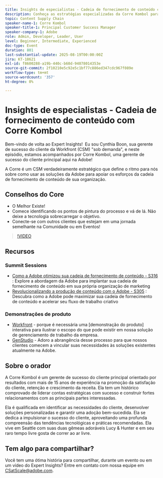 ```yaml
---
title: Insights de especialistas - Cadeia de fornecimento de conteúdo com Corre Kombol
description: Conheça as estratégias especializadas da Corre Kombol para otimizar sua cadeia de fornecimento de conteúdo com as soluções da Adobe. Aumente a eficiência, a colaboração e os resultados.
topic: Content Supply Chain
speaker-name-1: Corre Kombol
speaker-title-1: Principal Customer Success Manager
speaker-company-1: Adobe
role: Admin, Developer, Leader, User
level: Beginner, Intermediate, Experienced
doc-type: Event
duration: 801
last-substantial-update: 2025-08-19T00:00:00Z
jira: KT-18621
exl-id: f8600288-a19b-440c-b60d-94078014353e
source-git-commit: 2f10210e5c92e5c1bf77c886ed347cdc967f089e
workflow-type: tm+mt
source-wordcount: '357'
ht-degree: 0%

---
```


# Insights de especialistas - Cadeia de fornecimento de conteúdo com Corre Kombol

Bem-vindo de volta ao Expert Insights!  Eu sou Cynthia Boon, sua gerente de sucesso do cliente da Workfront (CSM) &quot;sob demanda&quot;, e neste episódio, estamos acompanhados por Corre Kombol, uma gerente de sucesso do cliente principal aqui na Adobe!  

A Corre é um CSM verdadeiramente estratégico que define o ritmo para nós sobre como usar as soluções da Adobe para apoiar os esforços da cadeia de fornecimento de conteúdo de sua organização. 

## Conselhos do Core

* O Melhor Existe! 
* Comece identificando os pontos de pintura do processo e vá de lá. Não deixe a tecnologia sobrecarregar o objetivo.
* Conecte-se com outros clientes que estejam em uma jornada semelhante na Comunidade ou em Eventos! 

>[!VIDEO](https://video.tv.adobe.com/v/3469999/?learn=on&enablevpops&captions=por_br)

## Recursos

### Summit Sessions

* [Como a Adobe otimizou sua cadeia de fornecimento de conteúdo - S316](https://business.adobe.com/summit/2024/sessions/how-adobe-optimized-its-content-supply-chain-s316.html) : Explore a abordagem da Adobe para implantar sua cadeia de fornecimento de conteúdo em sua própria organização de marketing 
* [Revolucionalizando a produção de conteúdo com o Adobe - S305](https://business.adobe.com/summit/2024/sessions/revolutionizing-content-production-with-adobe-s305.html) : Descubra como a Adobe pode maximizar sua cadeia de fornecimento de conteúdo e acelerar seu fluxo de trabalho criativo 

### Demonstrações de produto

* [Workfront](https://business.adobe.com/product-demos/workfront/interactive-tour.html) - porque é necessária uma [demonstração do produto] interativa para ilustrar o escopo do que pode existir em nossa solução de gerenciamento de trabalho da empresa.  
* [GenStudio](https://business.adobe.com/resources/sdk/getting-started-with-adobe-genstudio.html) - Adoro a abrangência desse processo para que nossos clientes comecem a vincular suas necessidades às soluções existentes atualmente na Adobe.

## Sobre o orador 

A Corre Kombol é um gerente de sucesso do cliente principal orientado por resultados com mais de 15 anos de experiência na promoção da satisfação do cliente, retenção e crescimento da receita. Ela tem um histórico comprovado de liderar contas estratégicas com sucesso e construir fortes relacionamentos com as principais partes interessadas.

Ela é qualificada em identificar as necessidades do cliente, desenvolver soluções personalizadas e garantir uma adoção bem-sucedida. Ela se dedica a impulsionar o sucesso do cliente, aproveitando uma profunda compreensão das tendências tecnológicas e práticas recomendadas. Ela vive em Seattle com suas duas gêmeas adoráveis Lucy &amp; Hunter e em seu raro tempo livre gosta de correr ao ar livre. 

## Tem algo para compartilhar?

Você tem uma ótima história para compartilhar, durante um evento ou em um vídeo do Expert Insights? Entre em contato com nossa equipe em [CSatScale@adobe.com](mailto:CSatScale@adobe.com).
